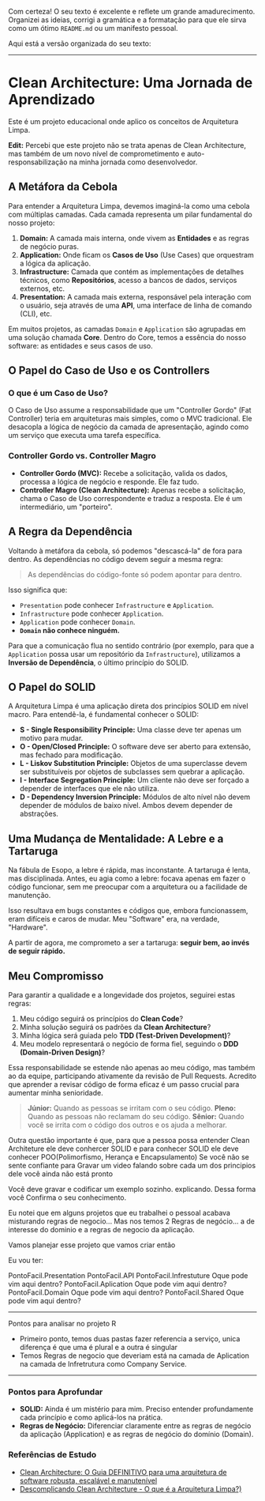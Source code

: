Com certeza! O seu texto é excelente e reflete um grande amadurecimento. Organizei as ideias, corrigi a gramática e a formatação para que ele sirva como um ótimo `README.md` ou um manifesto pessoal.

Aqui está a versão organizada do seu texto:

---

# Clean Architecture: Uma Jornada de Aprendizado

Este é um projeto educacional onde aplico os conceitos de Arquitetura Limpa.

**Edit:** Percebi que este projeto não se trata apenas de Clean Architecture, mas também de um novo nível de comprometimento e auto-responsabilização na minha jornada como desenvolvedor.

## A Metáfora da Cebola

Para entender a Arquitetura Limpa, devemos imaginá-la como uma cebola com múltiplas camadas. Cada camada representa um pilar fundamental do nosso projeto:

1.  **Domain:** A camada mais interna, onde vivem as **Entidades** e as regras de negócio puras.
2.  **Application:** Onde ficam os **Casos de Uso** (Use Cases) que orquestram a lógica da aplicação.
3.  **Infrastructure:** Camada que contém as implementações de detalhes técnicos, como **Repositórios**, acesso a bancos de dados, serviços externos, etc.
4.  **Presentation:** A camada mais externa, responsável pela interação com o usuário, seja através de uma **API**, uma interface de linha de comando (CLI), etc.

Em muitos projetos, as camadas `Domain` e `Application` são agrupadas em uma solução chamada **Core**. Dentro do Core, temos a essência do nosso software: as entidades e seus casos de uso.

## O Papel do Caso de Uso e os Controllers

### O que é um Caso de Uso?

O Caso de Uso assume a responsabilidade que um "Controller Gordo" (Fat Controller) teria em arquiteturas mais simples, como o MVC tradicional. Ele desacopla a lógica de negócio da camada de apresentação, agindo como um serviço que executa uma tarefa específica.

### Controller Gordo vs. Controller Magro

* **Controller Gordo (MVC):** Recebe a solicitação, valida os dados, processa a lógica de negócio e responde. Ele faz tudo.
* **Controller Magro (Clean Architecture):** Apenas recebe a solicitação, chama o Caso de Uso correspondente e traduz a resposta. Ele é um intermediário, um "porteiro".

## A Regra da Dependência

Voltando à metáfora da cebola, só podemos "descascá-la" de fora para dentro. As dependências no código devem seguir a mesma regra:

> As dependências do código-fonte só podem apontar para dentro.

Isso significa que:
* `Presentation` pode conhecer `Infrastructure` e `Application`.
* `Infrastructure` pode conhecer `Application`.
* `Application` pode conhecer `Domain`.
* **`Domain` não conhece ninguém.**

Para que a comunicação flua no sentido contrário (por exemplo, para que a `Application` possa usar um repositório da `Infrastructure`), utilizamos a **Inversão de Dependência**, o último princípio do SOLID.

## O Papel do SOLID

A Arquitetura Limpa é uma aplicação direta dos princípios SOLID em nível macro. Para entendê-la, é fundamental conhecer o SOLID:

* **S - Single Responsibility Principle:** Uma classe deve ter apenas um motivo para mudar.
* **O - Open/Closed Principle:** O software deve ser aberto para extensão, mas fechado para modificação.
* **L - Liskov Substitution Principle:** Objetos de uma superclasse devem ser substituíveis por objetos de subclasses sem quebrar a aplicação.
* **I - Interface Segregation Principle:** Um cliente não deve ser forçado a depender de interfaces que ele não utiliza.
* **D - Dependency Inversion Principle:** Módulos de alto nível não devem depender de módulos de baixo nível. Ambos devem depender de abstrações.

## Uma Mudança de Mentalidade: A Lebre e a Tartaruga

Na fábula de Esopo, a lebre é rápida, mas inconstante. A tartaruga é lenta, mas disciplinada. Antes, eu agia como a lebre: focava apenas em fazer o código funcionar, sem me preocupar com a arquitetura ou a facilidade de manutenção.

Isso resultava em bugs constantes e códigos que, embora funcionassem, eram difíceis e caros de mudar. Meu "Software" era, na verdade, "Hardware".

A partir de agora, me comprometo a ser a tartaruga: **seguir bem, ao invés de seguir rápido.**

## Meu Compromisso

Para garantir a qualidade e a longevidade dos projetos, seguirei estas regras:

1.  Meu código seguirá os princípios do **Clean Code**?
2.  Minha solução seguirá os padrões da **Clean Architecture**?
3.  Minha lógica será guiada pelo **TDD (Test-Driven Development)**?
4.  Meu modelo representará o negócio de forma fiel, seguindo o **DDD (Domain-Driven Design)**?

Essa responsabilidade se estende não apenas ao meu código, mas também ao da equipe, participando ativamente da revisão de Pull Requests. Acredito que aprender a revisar código de forma eficaz é um passo crucial para aumentar minha senioridade.

> **Júnior:** Quando as pessoas se irritam com o seu código.
> **Pleno:** Quando as pessoas não reclamam do seu código.
> **Sênior:** Quando você se irrita com o código dos outros e os ajuda a melhorar.

Outra questão importante é que, para que a pessoa possa entender Clean Architeture ele deve conhercer SOLID e para conhecer SOLID ele deve conhecer POO(Polimorfismo, Herança e Encapsulamento) Se você não se sente confiante para Gravar um video falando sobre cada um dos principios dele você ainda não está pronto

Você deve gravar e codificar um exemplo sozinho. explicando. Dessa forma você Confirma o seu conhecimento.

Eu notei que em alguns projetos que eu trabalhei o pessoal acabava misturando regras de negocio... Mas nos temos 2 Regras de negócio... a de interesse do dominio e a regras de negocio da aplicação.

Vamos planejar esse projeto que vamos criar então

Eu vou ter:

PontoFacil.Presentation
  PontoFacil.API
PontoFacil.Infrestuture
  Oque pode vim aqui dentro?
PontoFacil.Aplication
  Oque pode vim aqui dentro?
PontoFacil.Domain
  Oque pode vim aqui dentro?
PontoFacil.Shared
  Oque pode vim aqui dentro?


---

Pontos para analisar no projeto R
- Primeiro ponto, temos duas pastas fazer referencia a serviço, unica diferença é que uma é plural e a outra é singular
- Temos Regras de negocio que deveriam está na camada de Aplication na camada de Infretrutura como Company Service.

---

### Pontos para Aprofundar

* **SOLID:** Ainda é um mistério para mim. Preciso entender profundamente cada princípio e como aplicá-los na prática.
* **Regras de Negócio:** Diferenciar claramente entre as regras de negócio da aplicação (Application) e as regras de negócio do domínio (Domain).

### Referências de Estudo

* [Clean Architecture: O Guia DEFINITIVO para uma arquitetura de software robusta, escalável e manutenível](https://www.youtube.com/watch?v=HynTfTli4mw)
* [Descomplicando Clean Architecture - O que é a Arquitetura Limpa?)](https://www.youtube.com/watch?v=zcDKQqFmjEA)
